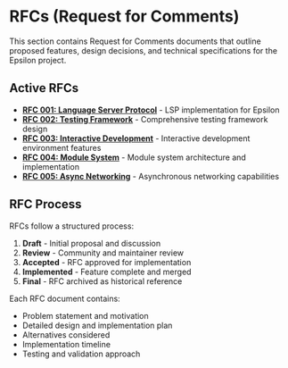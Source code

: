 # RFCs (Request for Comments)

This section contains Request for Comments documents that outline proposed features, design decisions, and technical specifications for the Epsilon project.

## Active RFCs

- **[RFC 001: Language Server Protocol](001_lsp.md)** - LSP implementation for Epsilon
- **[RFC 002: Testing Framework](002_testing_framework.md)** - Comprehensive testing framework design
- **[RFC 003: Interactive Development](003_interactive_development.md)** - Interactive development environment features
- **[RFC 004: Module System](004_module_system.md)** - Module system architecture and implementation
- **[RFC 005: Async Networking](005_async_networking.md)** - Asynchronous networking capabilities

## RFC Process

RFCs follow a structured process:

1. **Draft** - Initial proposal and discussion
2. **Review** - Community and maintainer review
3. **Accepted** - RFC approved for implementation
4. **Implemented** - Feature complete and merged
5. **Final** - RFC archived as historical reference

Each RFC document contains:
- Problem statement and motivation
- Detailed design and implementation plan
- Alternatives considered
- Implementation timeline
- Testing and validation approach